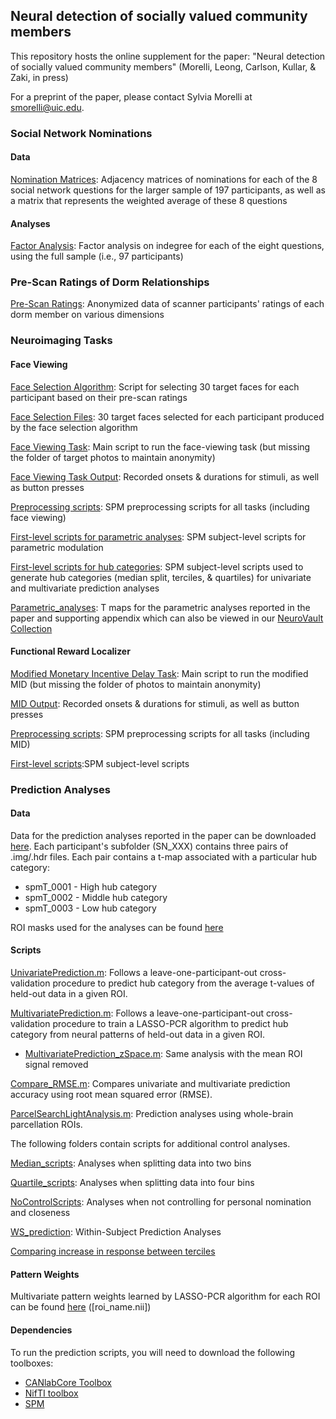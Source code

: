 ## Neural detection of socially valued community members
This repository hosts the online supplement for the paper: 
"Neural detection of socially valued community members" (Morelli, Leong, Carlson, Kullar, & Zaki, in press)

For a preprint of the paper, please contact Sylvia Morelli at smorelli@uic.edu.  

### Social Network Nominations
#### Data
[Nomination Matrices](Nomination_matrices): Adjacency matrices of nominations for each of the 8 social network questions for the larger sample of 197 participants, as well as a matrix that represents the weighted average of these 8 questions

#### Analyses
[Factor Analysis](Factor_analysis): Factor analysis on indegree for each of the eight questions, using the full sample (i.e., 97 participants)

### Pre-Scan Ratings of Dorm Relationships
[Pre-Scan Ratings](Prescan_ratings): Anonymized data of scanner participants' ratings of each dorm member on various dimensions 

### Neuroimaging Tasks
#### Face Viewing
[Face Selection Algorithm](fmri_tasks/face_selection_algorithm/face_selection_algorithm.R): Script for selecting 30 target faces for each participant based on their pre-scan ratings

[Face Selection Files](fmri_tasks/NetworkSelection): 30 target faces selected for each participant produced by the face selection algorithm

[Face Viewing Task](fmri_tasks/faces/Faces.m): Main script to run the face-viewing task (but missing the folder of target photos to maintain anonymity)

[Face Viewing Task Output](fmri_tasks/faces/data): Recorded onsets & durations for stimuli, as well as button presses

[Preprocessing scripts](fmri_tasks/preprocessing): SPM preprocessing scripts for all tasks (including face viewing)

[First-level scripts for parametric analyses](fmri_tasks/faces_firstlevel_parametric): SPM subject-level scripts for parametric modulation

[First-level scripts for hub categories](fmri_tasks/faces_firstlevel_hubcategories): SPM subject-level scripts used to generate hub categories (median split, terciles, & quartiles) for univariate and multivariate prediction analyses

[Parametric_analyses](Parametric_analyses): T maps for the parametric analyses reported in the paper and supporting appendix which can also be viewed in our [NeuroVault Collection](https://neurovault.org/collections/2715/) 

#### Functional Reward Localizer 
[Modified Monetary Incentive Delay Task](fmri_tasks/modified_MID/SelfMID.m): Main script to run the modified MID (but missing the folder of photos to maintain anonymity)

[MID Output](fmri_tasks/modified_MID/data): Recorded onsets & durations for stimuli, as well as button presses

[Preprocessing scripts](fmri_tasks/preprocessing): SPM preprocessing scripts for all tasks (including MID)

[First-level scripts](fmri_tasks/modified_MID_firstlevel):SPM subject-level scripts

### Prediction Analyses
#### Data 
Data for the prediction analyses reported in the paper can be downloaded [here](https://drive.google.com/drive/folders/0B3bXlQXiUgwWemJtWWdTb0p2Tkk). Each participant's subfolder (SN_XXX) contains three pairs of .img/.hdr files. Each pair contains a t-map associated with a particular hub category:

* spmT_0001 - High hub category  
* spmT_0002 - Middle hub category    
* spmT_0003 - Low hub category  

ROI masks used for the analyses can be found [here](masks)

#### Scripts
[UnivariatePrediction.m](scripts/UnivariatePrediction.m): Follows a leave-one-participant-out cross-validation procedure to predict hub category from the average t-values of held-out data in a given ROI.  

[MultivariatePrediction.m](scripts/MultivariatePrediction.m): Follows a leave-one-participant-out cross-validation procedure to train a LASSO-PCR algorithm to predict hub category from neural patterns of held-out data in a given ROI.    
- [MultivariatePrediction_zSpace.m](zSpace_scripts/MultivariatePrediction_zSpace.m): Same analysis with the mean ROI signal removed

[Compare_RMSE.m](scripts/Compare_RMSE.m): Compares univariate and multivariate prediction accuracy using root mean squared error (RMSE). 

[ParcelSearchLightAnalysis.m](scripts/whole-brain/ParcelSearchLightAnalysis.m): Prediction analyses using whole-brain parcellation ROIs.  

The following folders contain scripts for additional control analyses.  

[Median_scripts](Median_scripts): Analyses when splitting data into two bins   

[Quartile_scripts](Quartile_scripts): Analyses when splitting data into four bins  

[NoControlScripts](NoControlScripts): Analyses when not controlling for personal nomination and closeness  

[WS_prediction](WS_prediction): Within-Subject Prediction Analyses  

[Comparing increase in response between terciles](output_prediction)

#### Pattern Weights
Multivariate pattern weights learned by LASSO-PCR algorithm for each ROI can be found [here](results/MVPA) ([roi_name.nii])  

#### Dependencies  
To run the prediction scripts, you will need to download the following toolboxes:  
* [CANlabCore Toolbox](https://github.com/canlab/CanlabCore)   
* [NifTI toolbox](https://www.mathworks.com/matlabcentral/fileexchange/8797-tools-for-nifti-and-analyze-image)  
* [SPM](http://www.fil.ion.ucl.ac.uk/spm/)  
